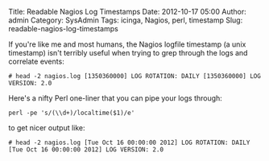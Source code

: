 Title: Readable Nagios Log Timestamps
Date: 2012-10-17 05:00
Author: admin
Category: SysAdmin
Tags: icinga, Nagios, perl, timestamp
Slug: readable-nagios-log-timestamps

If you're like me and most humans, the Nagios logfile timestamp (a unix
timestamp) isn't terribly useful when trying to grep through the logs
and correlate events:  

~~~~{.console}
# head -2 nagios.log [1350360000] LOG ROTATION: DAILY [1350360000] LOG VERSION: 2.0
~~~~

Here's a nifty Perl one-liner that you can pipe your logs through:  

~~~~{.perl}
perl -pe 's/(\\d+)/localtime($1)/e'  
~~~~

to get nicer output like:  

~~~~{.perl}
# head -2 nagios.log [Tue Oct 16 00:00:00 2012] LOG ROTATION: DAILY [Tue Oct 16 00:00:00 2012] LOG VERSION: 2.0
~~~~
